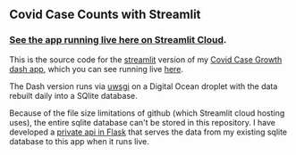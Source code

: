 ## Covid Case Counts with Streamlit

### [See the app running live here on Streamlit Cloud](https://astrowonk-covid-streamlit-covid-streamlit-eis1xz.streamlitapp.com).

This is the source code for the [streamlit](https://streamlit.io) version of my [Covid Case Growth dash app](https://github.com/astrowonk/covid_dash), which you can see running live [here](https://marcoshuerta.com/dash/covid/).

The Dash version runs via [uwsgi](https://marcoshuerta.com/hugo/posts/deploying-uwsgi-for-dash/) on a Digital Ocean droplet with the data rebuilt daily into a SQlite database.

Because of the file size limitations of github (which Streamlit cloud hosting uses), the entire sqlite database can't be stored in this repository. I have developed a [private api in Flask](https://github.com/astrowonk/covid_dash/blob/main/rest_api.py) that serves the data from my existing sqlite database to this app when it runs live.
